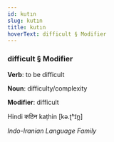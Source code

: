 ```yaml
---
id: kutın
slug: kutın
title: kutın
hoverText: difficult § Modifier
---
```


### difficult § Modifier

**Verb**: to be difficult

**Noun**: difficulty/complexity

**Modifier**: difficult

Hindi कठिन kaṭhin [kə.ʈʰɪ̃n̪]

*Indo-Iranian Language Family*